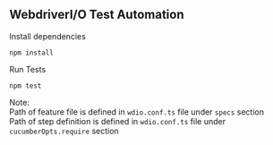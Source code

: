 ## WebdriverI/O Test Automation


Install dependencies
```
npm install
```

Run Tests
```
npm test
```

Note: <br>
Path of feature file is defined in `wdio.conf.ts` file under `specs` section <br>
Path of step definition is defined in `wdio.conf.ts` file under `cucumberOpts.require` section